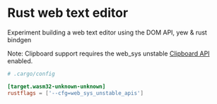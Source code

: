# Rust web text editor

Experiment building a web text editor using the DOM API, yew & rust bindgen

Note: Clipboard support requires the web_sys unstable [Clipboard API](https://developer.mozilla.org/en-US/docs/Web/API/Clipboard) enabled.

```toml
# .cargo/config

[target.wasm32-unknown-unknown]
rustflags = ['--cfg=web_sys_unstable_apis']
```